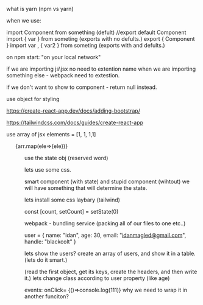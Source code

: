 what is yarn (npm vs yarn)

when we use:

import Component from something (defult)
//export default Component
import { var } from someting (exports with no defults.)
export { Component }
import var , { var2 } from someting (exports with and defults.)

on npm start: "on your local network"

if we are importing js\jsx no need to extention name
when we are importing something else - webpack need to extestion.

if we don't want to show to component - return null instead.

use object for styling

https://create-react-app.dev/docs/adding-bootstrap/

https://tailwindcss.com/docs/guides/create-react-app

use array of jsx elements =
[<span>1</span>, <span>1</span>, <span>1</span>,<span>1</span>]

<ul>
{arr.map(ele=><span>{ele}</span>)}
<ul>
use the state obj (reserved word)

lets use some css.

smart component (with state) and stupid component (wihtout)
we will have something that will determine the state.

lets install some css laybary (tailwind)

const [count, setCount] = setState(0)

webpack - bundling service (packing all of our files to one etc..)

user = {
name: "idan",
age: 30,
email: "idanmagled@gmail.com",
handle: "blackcolt"
}

lets show the users? create an array of users, and show it in a table. (lets do it smart.)

(read the first object, get its keys, create the headers, and then write it.)
lets change class according to user property (like age)

events:
onClick= {()=>console.log(111)}
why we need to wrap it in another funciton?
